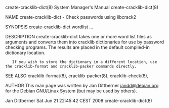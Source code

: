 create-cracklib-dict(8)                                                                                                                         System Manager's Manual                                                                                                                         create-cracklib-dict(8)

NAME
       create-cracklib-dict - Check passwords using libcrack2

SYNOPSIS
       create-cracklib-dict wordlist ...

DESCRIPTION
       create-cracklib-dict takes one or more word list files as arguments and converts them into cracklib dictionaries for use by password checking programs. The results are placed in the default compiled-in dictionary location.

       If you wish to store the dictionary in a different location, use the cracklib-format and cracklib-packer commands directly.

SEE ALSO
       cracklib-format(8), cracklib-packer(8), cracklib-check(8),

AUTHOR
       This man page was written by Jan Dittberner <jandd@debian.org> for the Debian GNU/Linux System (but may be used by others).

Jan Dittberner                                                                                                                               Sat Jun 21 22:45:42 CEST 2008                                                                                                                      create-cracklib-dict(8)
